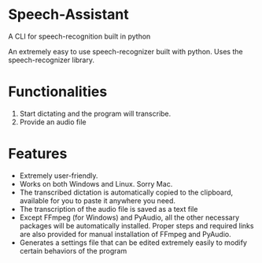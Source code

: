 # Speech-Assistant
A CLI for speech-recognition built in python

An extremely easy to use speech-recognizer built with python. Uses the speech-recognizer library.

# Functionalities
1. Start dictating and the program will transcribe.
2. Provide an audio file 

# Features
* Extremely user-friendly.
* Works on both Windows and Linux. Sorry Mac.
* The transcribed dictation is automatically copied to the clipboard, available for you to paste it anywhere you need.
* The transcription of the audio file is saved as a text file
* Except FFmpeg (for Windows) and PyAudio, all the other necessary packages will be automatically installed. Proper steps and required links are also provided for manual installation of FFmpeg and PyAudio.
* Generates a settings file that can be edited extremely easily to modify certain behaviors of the program

